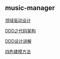 ## music-manager

[领域驱动设计](https://juejin.im/tag/%E9%A2%86%E5%9F%9F%E9%A9%B1%E5%8A%A8%E8%AE%BE%E8%AE%A1)

[DDD之代码架构](https://yasinshaw.com/articles/112)

[DDD设计讲解](https://juejin.im/post/6891942428321218568)

[四色建模方法](https://www.infoq.cn/article/xh-four-color-modeling)